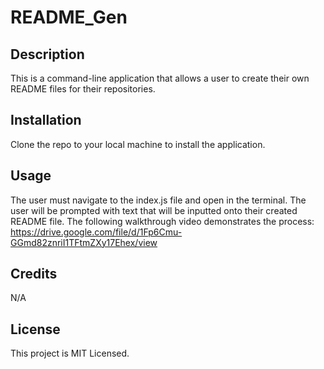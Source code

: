 # README_Gen

## Description

This is a command-line application that allows a user to create their own README files for their repositories.

## Installation

Clone the repo to your local machine to install the application.

## Usage

The user must navigate to the index.js file and open in the terminal. The user will be prompted with text that will be inputted onto their created README file. The following walkthrough video demonstrates the process:
https://drive.google.com/file/d/1Fp6Cmu-GGmd82znriI1TFtmZXy17Ehex/view

## Credits
N/A

## License
This project is MIT Licensed.
